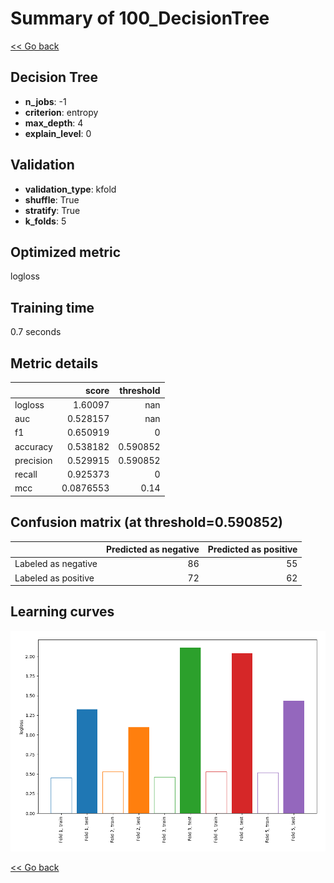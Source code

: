 # Summary of 100_DecisionTree

[<< Go back](../README.md)


## Decision Tree
- **n_jobs**: -1
- **criterion**: entropy
- **max_depth**: 4
- **explain_level**: 0

## Validation
 - **validation_type**: kfold
 - **shuffle**: True
 - **stratify**: True
 - **k_folds**: 5

## Optimized metric
logloss

## Training time

0.7 seconds

## Metric details
|           |     score |   threshold |
|:----------|----------:|------------:|
| logloss   | 1.60097   |  nan        |
| auc       | 0.528157  |  nan        |
| f1        | 0.650919  |    0        |
| accuracy  | 0.538182  |    0.590852 |
| precision | 0.529915  |    0.590852 |
| recall    | 0.925373  |    0        |
| mcc       | 0.0876553 |    0.14     |


## Confusion matrix (at threshold=0.590852)
|                     |   Predicted as negative |   Predicted as positive |
|:--------------------|------------------------:|------------------------:|
| Labeled as negative |                      86 |                      55 |
| Labeled as positive |                      72 |                      62 |

## Learning curves
![Learning curves](learning_curves.png)

[<< Go back](../README.md)
